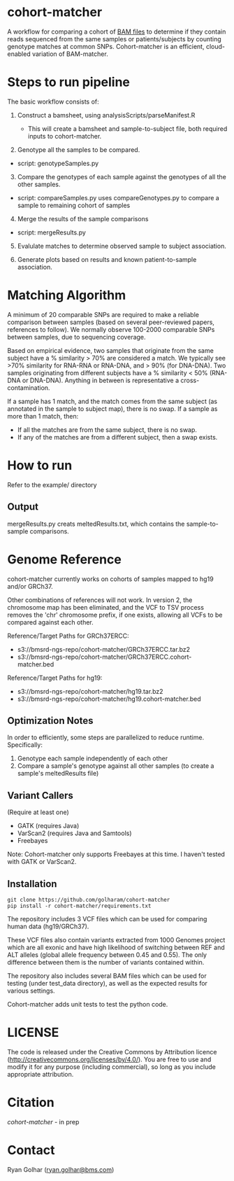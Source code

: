 # cohort-matcher #

A workflow for comparing a cohort of [BAM files](https://samtools.github.io/hts-specs/SAMv1.pdf) to determine if they contain reads sequenced from the same samples or patients/subjects by counting genotype matches at common SNPs.  Cohort-matcher is an efficient, cloud-enabled variation of BAM-matcher.

# Steps to run pipeline #

The basic workflow consists of:
1. Construct a bamsheet, using analysisScripts/parseManifest.R
   - This will create a bamsheet and sample-to-subject file, both required inputs to cohort-matcher.

2. Genotype all the samples to be compared.
  - script: genotypeSamples.py

3. Compare the genotypes of each sample against the genotypes of all the other samples.
  - script: compareSamples.py uses compareGenotypes.py to compare a sample to remaining cohort of samples

4. Merge the results of the sample comparisons
  - script: mergeResults.py

5. Evalulate matches to determine observed sample to subject association.

6. Generate plots based on results and known patient-to-sample association.

# Matching Algorithm #

A minimum of 20 comparable SNPs are required to make a reliable comparison between samples (based on several peer-reviewed papers, references to follow).  We normally observe 100-2000 comparable SNPs between samples, due to sequencing coverage.

Based on empirical evidence, two samples that originate from the same subject have a % similarity > 70% are considered a match.  We typically see >70% similarity for RNA-RNA or RNA-DNA, and > 90% (for DNA-DNA).  Two samples originating from different subjects have a % similarity < 50% (RNA-DNA or DNA-DNA). Anything in between is representative a cross-contamination.

If a sample has 1 match, and the match comes from the same subject (as annotated in the sample to subject map), there is no swap.
If a sample as more than 1 match, then:
  - If all the matches are from the same subject, there is no swap.
  - If any of the matches are from a different subject, then a swap exists.

# How to run #

Refer to the example/ directory

## Output ##

mergeResults.py creats meltedResults.txt, which contains the sample-to-sample comparisons.

# Genome Reference #

cohort-matcher currently works on cohorts of samples mapped to hg19 and/or GRCh37.

Other combinations of references will not work.  In version 2, the chromosome map has been eliminated, and the VCF to TSV process removes the 'chr' chromosome prefix, if one exists, allowing all VCFs to be compared against each other.

Reference/Target Paths for GRCh37ERCC:
  - s3://bmsrd-ngs-repo/cohort-matcher/GRCh37ERCC.tar.bz2
  - s3://bmsrd-ngs-repo/cohort-matcher/GRCh37ERCC.cohort-matcher.bed
  
Reference/Target Paths for hg19:
  - s3://bmsrd-ngs-repo/cohort-matcher/hg19.tar.bz2
  - s3://bmsrd-ngs-repo/cohort-matcher/hg19.cohort-matcher.bed

## Optimization Notes ##

In order to efficiently, some steps are parallelized to reduce runtime.  Specifically:
1.  Genotype each sample independently of each other
3.  Compare a sample's genotype against all other samples (to create a sample's meltedResults file)

## Variant Callers ##

(Require at least one)

* GATK (requires Java)
* VarScan2 (requires Java and Samtools)
* Freebayes

Note: Cohort-matcher only supports Freebayes at this time.  I haven't tested with GATK or VarScan2.

## Installation ##

```
git clone https://github.com/golharam/cohort-matcher
pip install -r cohort-matcher/requirements.txt
```

The repository includes 3 VCF files which can be used for comparing human data (hg19/GRCh37). 

These VCF files also contain variants extracted from 1000 Genomes project which are all exonic and have high likelihood of switching between REF and ALT alleles (global allele frequency between 0.45 and 0.55). The only difference between them is the number of variants contained within.

The repository also includes several BAM files which can be used for testing (under test_data directory), as well as the expected results for various settings.

Cohort-matcher adds unit tests to test the python code.

# LICENSE #

The code is released under the Creative Commons by Attribution licence (http://creativecommons.org/licenses/by/4.0/). You are free to use and modify it for any purpose (including commercial), so long as you include appropriate attribution. 

# Citation #

*cohort-matcher* - in prep

# Contact #

Ryan Golhar (ryan.golhar@bms.com)
